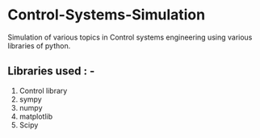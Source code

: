 # Control-Systems-Simulation

Simulation of various topics in Control systems engineering using various libraries of python.

## Libraries used : - 
1. Control library
2. sympy 
3. numpy
4. matplotlib
5. Scipy 
